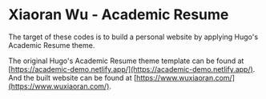 # Xiaoran Wu - Academic Resume

The target of these codes is to build a personal website by applying Hugo's Academic Resume theme.

The original Hugo's Academic Resume theme template can be found at [https://academic-demo.netlify.app/](https://academic-demo.netlify.app/). And the built website can be found at [https://www.wuxiaoran.com/](https://www.wuxiaoran.com/).
